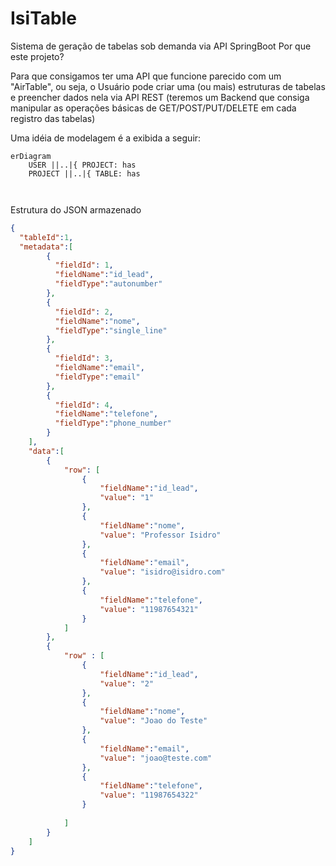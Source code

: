 # IsiTable
Sistema de geração de tabelas sob demanda via API SpringBoot
Por que este projeto?

Para que consigamos ter uma API que funcione parecido com um "AirTable", ou seja, o Usuário pode criar uma (ou mais) estruturas de tabelas e preencher dados nela via API REST (teremos um Backend que consiga manipular as operações básicas de GET/POST/PUT/DELETE em cada registro das tabelas)

Uma idéia de modelagem é a exibida a seguir:
```mermaid
erDiagram
    USER ||..|{ PROJECT: has
    PROJECT ||..|{ TABLE: has

    
```


Estrutura do JSON armazenado

```json
{	
  "tableId":1,
  "metadata":[
		{
          "fieldId": 1,		
		  "fieldName":"id_lead",
		  "fieldType":"autonumber"
	    },
		{
          "fieldId": 2,		
		  "fieldName":"nome",
		  "fieldType":"single_line"
	    },
		{
          "fieldId": 3,		
		  "fieldName":"email",
		  "fieldType":"email"
	    },
		{
          "fieldId": 4,		
		  "fieldName":"telefone",
		  "fieldType":"phone_number"
	    }
	],
	"data":[
		{
			"row": [
				{
					"fieldName":"id_lead",
					"value": "1"	
				},
				{
					"fieldName":"nome",
					"value": "Professor Isidro"
				},
				{
					"fieldName":"email",
					"value": "isidro@isidro.com"
				},
				{
					"fieldName":"telefone",
					"value": "11987654321"
				}
			]
		},
	    {
			"row" : [
				{
					"fieldName":"id_lead",
					"value": "2"	
				},
				{
					"fieldName":"nome",
					"value": "Joao do Teste"
				},
				{
					"fieldName":"email",
					"value": "joao@teste.com"
				},
				{
					"fieldName":"telefone",
					"value": "11987654322"
				}
			
			]				
		}
	]	
}
```
